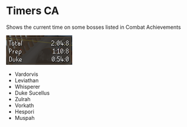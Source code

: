 # Timers CA
Shows the current time on some bosses listed in Combat Achievements

![ejemplo1.png](ejemplo1.png)

- Vardorvis
- Leviathan
- Whisperer
- Duke Sucellus
- Zulrah
- Vorkath
- Hespori
- Muspah
